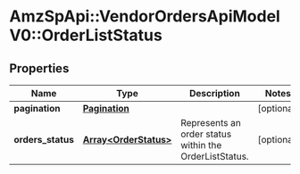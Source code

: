 # AmzSpApi::VendorOrdersApiModelV0::OrderListStatus

## Properties
Name | Type | Description | Notes
------------ | ------------- | ------------- | -------------
**pagination** | [**Pagination**](Pagination.md) |  | [optional] 
**orders_status** | [**Array&lt;OrderStatus&gt;**](OrderStatus.md) | Represents an order status within the OrderListStatus. | [optional] 

